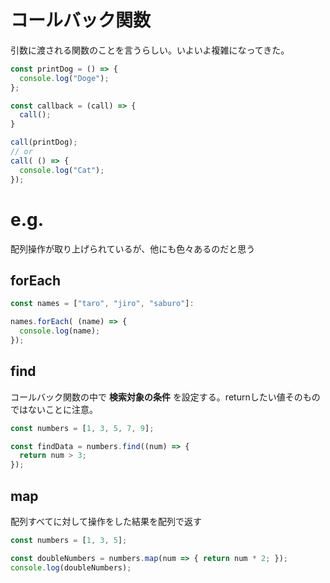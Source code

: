 # コールバック関数

引数に渡される関数のことを言うらしい。いよいよ複雑になってきた。

```js
const printDog = () => {
  console.log("Doge");
};

const callback = (call) => {
  call();
}

call(printDog);
// or
call( () => {
  console.log("Cat");
});
```

# e.g.

配列操作が取り上げられているが、他にも色々あるのだと思う

## forEach

```js
const names = ["taro", "jiro", "saburo"]:

names.forEach( (name) => {
  console.log(name);
});
```

## find

コールバック関数の中で **検索対象の条件** を設定する。returnしたい値そのものではないことに注意。

```js
const numbers = [1, 3, 5, 7, 9];

const findData = numbers.find((num) => {
  return num > 3;
});
```

## map

配列すべてに対して操作をした結果を配列で返す

```js
const numbers = [1, 3, 5];

const doubleNumbers = numbers.map(num => { return num * 2; });
console.log(doubleNumbers);
```
